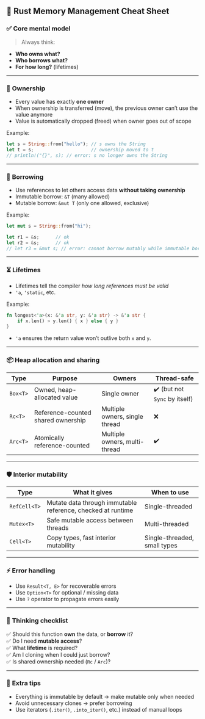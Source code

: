 ## 🦀 **Rust Memory Management Cheat Sheet**

### ✅ **Core mental model**

> Always think:

- **Who owns what?**
- **Who borrows what?**
- **For how long?** (lifetimes)

---

### 🧰 **Ownership**

- Every value has exactly **one owner** 
- When ownership is transferred (move), the previous owner can’t use the value anymore
- Value is automatically dropped (freed) when owner goes out of scope

Example:

```rust
let s = String::from("hello"); // s owns the String
let t = s;                     // ownership moved to t
// println!("{}", s); // error: s no longer owns the String

```
---

### 📌 **Borrowing**

- Use references to let others access data **without taking ownership**
- Immutable borrow: `&T` (many allowed)
- Mutable borrow: `&mut T` (only one allowed, exclusive)

Example:
```rust
let mut s = String::from("hi");

let r1 = &s;      // ok
let r2 = &s;      // ok
// let r3 = &mut s; // error: cannot borrow mutably while immutable borrows exist

```
---

### ⏳ **Lifetimes**

- Lifetimes tell the compiler _how long references must be valid_
- `'a`, `'static`, etc.

Example:
```rust
fn longest<'a>(x: &'a str, y: &'a str) -> &'a str {
    if x.len() > y.len() { x } else { y }
}


```
- `'a` ensures the return value won’t outlive both `x` and `y`.
    

---

### 📦 **Heap allocation and sharing**

|Type|Purpose|Owners|Thread-safe|
|---|---|---|---|
|`Box<T>`|Owned, heap-allocated value|Single owner|✔️ (but not `Sync` by itself)|
|`Rc<T>`|Reference-counted shared ownership|Multiple owners, single thread|❌|
|`Arc<T>`|Atomically reference-counted|Multiple owners, multi-thread|✔️|

---

### 🛡️ **Interior mutability**

|Type|What it gives|When to use|
|---|---|---|
|`RefCell<T>`|Mutate data through immutable reference, checked at runtime|Single-threaded|
|`Mutex<T>`|Safe mutable access between threads|Multi-threaded|
|`Cell<T>`|Copy types, fast interior mutability|Single-threaded, small types|

---

### ⚡ **Error handling**

- Use `Result<T, E>` for recoverable errors
- Use `Option<T>` for optional / missing data
- Use `?` operator to propagate errors easily

---

### 🧩 **Thinking checklist**

✅ Should this function **own** the data, or **borrow** it?  
✅ Do I need **mutable access**?  
✅ What **lifetime** is required?  
✅ Am I cloning when I could just borrow?  
✅ Is shared ownership needed (`Rc` / `Arc`)?

---

### 🌱 **Extra tips**

- Everything is immutable by default → make mutable only when needed
- Avoid unnecessary clones → prefer borrowing
- Use iterators (`.iter()`, `.into_iter()`, etc.) instead of manual loops